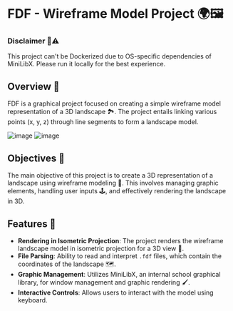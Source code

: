 # FDF - Wireframe Model Project 🌍🖼️

### Disclaimer 🚫⚠️
This project can't be Dockerized due to OS-specific   dependencies of MiniLibX. Please run it locally for the   best experience.   
  
## Overview 📜

FDF is a graphical project focused on creating a simple wireframe model representation of a 3D landscape 🏞️. The project entails linking various points (x, y, z) through line segments to form a landscape model.

![image](https://github.com/marinstrba/Wireframe-Model/assets/129158403/02a14774-2b3f-449a-9111-025967066b20)
![image](https://github.com/marinstrba/Wireframe-Model/assets/129158403/861798d2-3b3d-4698-93bf-bb9fdb779a6a)


## Objectives 🎯

The main objective of this project is to create a 3D representation of a landscape using wireframe modeling 📐. This involves managing graphic elements, handling user inputs 🕹️, and effectively rendering the landscape in 3D.

## Features 🌟

- **Rendering in Isometric Projection**: The project renders the wireframe landscape model in isometric projection for a 3D view 📏.
- **File Parsing**: Ability to read and interpret `.fdf` files, which contain the coordinates of the landscape 🗺️.
- **Graphic Management**: Utilizes MiniLibX, an internal school graphical library, for window management and graphic rendering 🖌️.
- **Interactive Controls**: Allows users to interact with the model using keyboard.
